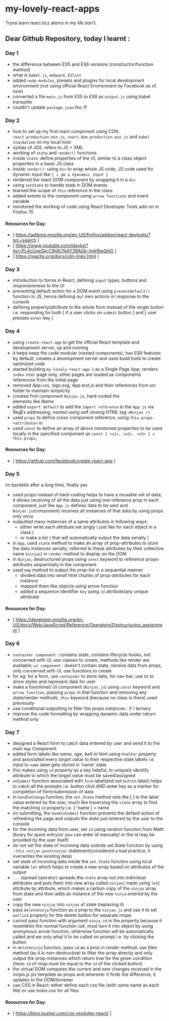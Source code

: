# my-lovely-react-apps

Tryna learn react bcz atoms in my life don't.

## Dear Github Repository, today I learnt : 

### Day 1
- the difference between ES5 and ES6 versions (constructor/function method)
- what is `babel.js`, `webpack`, `ESlint`
- added `node-modules`, presets and plugins for local development environment (not using official React Environment by Facebook as of now)
- converted a file `main.js` from ES5 to ES6 as `output.js` using babel transpiler
- couldn't update `package.json` tho :P

### Day 2
- how to set up my first react component using CDN, `react.production.min.js`, `react-dom.production.min.js` and `babel standalone` on my local host
- syntax of JSX, refers to JS + XML
- working of `state` and `render()` functions
- inside `state`: define properties of the UI, similar to a class object properties in a basic JS class
- inside `render()`: using `div` to wrap whole JS code, JS code used for dynamic input like `{ i am a dyanamic input }`
- rendered the react DOM component by wrapping it in a `div`
- using `setState` to handle state in DOM events
- learned the scope of `this` reference in the class
- added events to the component using `arrow functions` and event variable
- monitored the working of code using React Developer Tools add-on in Firefox 70 

#### Resources for Day: 
- [ https://addons.mozilla.org/en-US/firefox/addon/react-devtools/?src=search ] 
- [ https://www.youtube.com/playlist?list=PL4cUxeGkcC9ij8CfkAY2RAGb-tmkNwQHG ]
- [ https://reactjs.org/docs/cdn-links.html ]

### Day 3
- introduction to forms in React, defining `input` types, buttons and responsiveness to the UI
- preventing default action for a DOM event using `preventDefault()` function in JS, hence defining our own actions or response to the console
- defining property/attribute to the whole form instead of the single button i.e. responding for both [ if a user clicks on `submit` button ] and [ user presses `enter` key ]

### Day 4
- using `create-react-app` to get the official React template and development server, up and running
- it helps keep the code modular (nested components), has ES6 features by default, creates a development server and uses build tools to create optimized code
- started building `my-lovely-react-app-1` as a Single Page App; renders `index.html` page only, other pages are loaded as components references from the initial page
- removed _App.css, logo.svg, App.test.js_ and their references from _src_ folder to maintain simplicity
- created first component `Ninjas.js`, hard-coded the <div> elements like _Name_
- added `export default` to add the `import reference` to the `App.js` via RegEx addressing, nested using self closing HTML tag `<Ninjas />`
- used `props` to define cross-component reference, using `this.props.<attribute>` in 
- used `const` to define an array of above mentioned properties to be used locally in the specified component as `const { <x1>, <x2>, <x3> } = this.props;`

#### Resources for Day: 
- [ https://github.com/facebook/create-react-app ]

### Day 5
im backkkk after a long time, finally yes
- used props instead of hard-coding helps to have a reusable set of data; it allows receiving of all the data just using one reference prop in each component; just like `App.js` defines data to be sent and `Ninjas.js`(component) receives all instances of that data by using props only once
- outputted many instances of a same attributes in following ways: 
	- either write each attribute set singly ( just like for each object in a class ) 
	- or make a  list ( that will automatically output the data serially )
- in `App`, used `state` method to make an array of prop-attributes to store the data instances serially; referred to these attributes by their collective name (`ninjas`) in `render` method to display on the DOM
- in `Ninjas`, destructured props using `const` keyword to reference props-attributes sequentially in the component
- used `map` method to output the prop-list in a sequential manner 
	- divided data into small html chunks of prop-attributes for each instance
	- mapped them like objects using arrow function
	- added a sequence identifier `key` using `id` attribute(any unique attribute)

#### Resources for Day: 
- [ https://developer.mozilla.org/en-US/docs/Web/JavaScript/Reference/Operators/Destructuring_assignment ]

### Day 6
- `container component` : contains state, contains lifecycle hooks, not concerned with UI, use classes to create, methods like render are available; `ui component` : doesn't contain state, receive data from props, only concerned with UI, use functions to create
- for eg: for a form, use `container` to store data, for nav-bar, use `UI` to show styles and represent data for user
- make a functional/ UI component (`Ninjas.js`) using `const` keyword and `arrow function`, passing `props` in that function and removing any state/render methods, `this` keyword (because no class is there) used previously
- use conditional outputting to filter the props instances : if / ternary
- improve the code formatting by wrapping dynamic data under return method only

### Day 7
- designed a React form to catch data entered by user and send it to the main `App` Component
- added form labels like _name, age, belt_ in html using `htmlFor` property and associated every _target.value_ to their respective state labels i.e. input to `name` label gets stored in 'name' state
- this makes using `id` property as a key helpful, to uniquely identify attribute to which the _target.value_ must be saved/assigned
- `onSubmit` function associated with `form` label(and not `button` label) helps to catch all the prompts i.e. button click AND enter key as a marker for completion of form/submission of data
- in `handleChange` function, the `set.State` method sets the [ <state of the target id> ] to the label value entered by the user, much like traversing the `state` array to find the matching `id` property i.e. [ 'name ] = name
- on submitting, the `handleSubmit` function prevents the default action of refreshing the page and outputs the state just entered by the user to the console
- for the incoming data from user, set `id` using random function from Math library for quick entry(or you can enter id manually/ or the id may be provided by the user itself)
- do not set the state of incoming data outside set.State function by using :  `this.ninjas.push(ninja)` statement(considered a bad practice, it overwrites the existing data)
- set state of incoming data inside the `set.State` function using local variable `let` which helps to create a new array based on attributes of the output
- `...` (spread operator) spreads the `state` array out into individual attributes and puts them into new array called `ninjas`( made using `let`) attribute by attribute, which makes a carbon copy of the `ninjas` array from state and then adds an instance of the new `ninja` entered by the user
- copy the new `ninjas` into `ninjas` of state (replacing it)
- pass `deleteninja` function as a prop to the `ninjas.js` and use it to set `onClick` property for the _delete_ button for separate ninjas
- cannot pass function with argument `ninja.id` in the property because it resembles the normal function call, must turn it into object by using anonymous arrow function; otherwise function will be automatically called and we only what it to be called on prompt i.e. by clicking the button
- in `deleteninja` function, pass `id` as a prop in _render_ method; use _filter_ method (as it is non-destructive) to filter the array directly and only output the prop-instances which return true for the given condition (here: `id` of ninja must be equal to the `id` of the clicked button)
- the virtual DOM compares the current and new changes received in the ninjas.js _jsx_ template as props and wherever it finds the difference, it updates to the DOM/browser
- use CSS in React: either define each css file (with same name as each file) or use _index.css_ for all files

#### Resources for Day: 
- [ https://blog.pusher.com/css-modules-react/ ]
